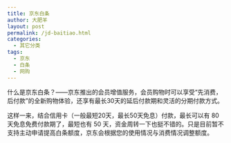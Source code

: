 ```yaml
---
title: 京东白条
author: 大肥羊
layout: post
permalink: /jd-baitiao.html
categories:
  - 其它分类
tags:
  - 京东
  - 白条
  - 网购
---
```

什么是京东白条？——京东推出的会员增值服务，会员购物时可以享受“先消费，后付款”的全新购物体验，还享有最长30天的延后付款期和灵活的分期付款方式。  


  
这样一来，结合信用卡（一般最短20天，最长50天免息）付款，最长可以有 80 天免息免费付款期了，最短也有 50 天，资金周转一下也挺不错的。只是目前暂不支持主动申请提高白条额度，京东会根据您的使用情况与消费情况调整额度。